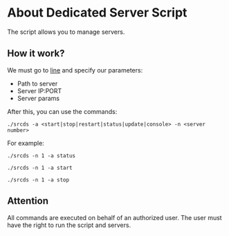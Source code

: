 # About Dedicated Server Script
The script allows you to manage servers.

## How it work?

We must go to [line](https://github.com/TouchMe-Inc/l4d2_ds_script/blob/f26954af1602b97262988f4e5f374d236f8695b6/srcds#L36) and specify our parameters:
* Path to server
* Server IP:PORT
* Server params


After this, you can use the commands:
```
./srcds -a <start|stop|restart|status|update|console> -n <server number>
```

For example:
```
./srcds -n 1 -a status
```
```
./srcds -n 1 -a start
```
```
./srcds -n 1 -a stop
```

## Attention
All commands are executed on behalf of an authorized user. The user must have the right to run the script and servers.

